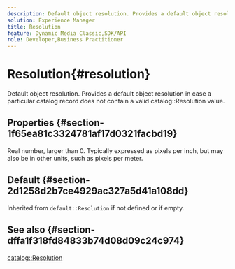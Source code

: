 ```yaml
---
description: Default object resolution. Provides a default object resolution in case a particular catalog record does not contain a valid catalog Resolution value.
solution: Experience Manager
title: Resolution
feature: Dynamic Media Classic,SDK/API
role: Developer,Business Practitioner
---
```


# Resolution{#resolution}

Default object resolution. Provides a default object resolution in case a particular catalog record does not contain a valid catalog::Resolution value.

## Properties {#section-1f65ea81c3324781af17d0321facbd19}

Real number, larger than 0. Typically expressed as pixels per inch, but may also be in other units, such as pixels per meter.

## Default {#section-2d1258d2b7ce4929ac327a5d41a108dd}

Inherited from `default::Resolution` if not defined or if empty.

## See also {#section-dffa1f318fd84833b74d08d09c24c974}

[catalog::Resolution](../../../../../is-api/image-catalog/image-serving-api-ref/c-image-catalog-reference/c-image-svg-data-reference/c-image-data-reference/r-resolution-cat.md#reference-de489f5f36b64bd0831749546f8728e1) 
